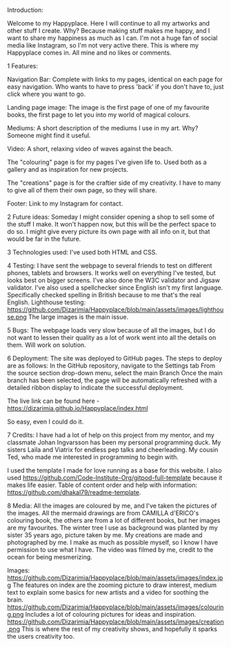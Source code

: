 Introduction:

Welcome to my Happyplace.
Here I will continue to all my artworks and other stuff I create.
Why? Because making stuff makes me happy, and I want to share my happiness as much as I can.
I'm not a huge fan of social media like Instagram, so I'm not very active there. 
This is where my Happyplace comes in. All mine and no likes or comments.


1 Features:

Navigation Bar: Complete with links to my pages, identical on each page for easy navigation. 
Who wants to have to press 'back' if you don't have to, just click where you want to go.


Landing page image: The image is the first page of one of my favourite books, the first page to let
you into my world of magical colours.


Mediums: A short description of the mediums I use in my art. 
Why? Someone might find it useful.

Video: A short, relaxing video of waves against the beach.

The "colouring" page is for my pages I've given life to. Used both as a gallery and as inspiration for new projects.

The "creations" page is for the craftier side of my creativity. I have to many to give all of them their own page, so they will share. 

Footer: Link to my Instagram for contact. 



2 Future ideas:
Someday I might consider opening a shop to sell some of the stuff I make. It won't happen now, but this will be the perfect space to do so.
I might give every picture its own page with all info on it, but that would be far in the future.


3 Technologies used:
I've used both HTML and CSS.


4 Testing: 
I have sent the webpage to several friends to test on different phones, tablets and browsers. 
It works well on everything I've tested, but looks best on bigger screens. 
I've also done the W3C validator and Jigsaw validator.
I've also used a spellchecker since English isn't my first language. 
Specifically checked spelling in British because to me that's the real English.
Lighthouse testing: https://github.com/Dizarimia/Happyplace/blob/main/assets/images/lighthouse.png
The large images is the main issue.


5 Bugs:
The webpage loads very slow because of all the images, but I do not want to lessen their quality as a lot of work went into all the details on them. Will work on solution.

6 Deployment:
The site was deployed to GitHub pages. 
The steps to deploy are as follows:
In the GitHub repository, navigate to the Settings tab
From the source section drop-down menu, select the main Branch
Once the main branch has been selected, the page will be automatically refreshed with a detailed ribbon display to indicate the successful deployment.

The live link can be found here - https://dizarimia.github.io/Happyplace/index.html

So easy, even I could do it. 

7 Credits:
I have had a lot of help on this project from my mentor, and my classmate Johan Ingvarsson has been my personal programming duck.
My sisters Laila and Viatrix for endless pep talks and cheerleading.
My cousin Ted, who made me interested in programming to begin with.

I used the template I made for love running as a base for this website.
I also used https://github.com/Code-Institute-Org/gitpod-full-template because it makes life easier.
Table of content order and help with information: https://github.com/dhakal79/readme-template.

8 Media:
All the images are coloured by me, and I've taken the pictures of the images. 
All the mermaid drawings are from CAMILLA d'ERICO's colouring book, the others are from a lot of different books, but her images are my favourites.
The winter tree I use as background was planted by my sister 35 years ago, picture taken by me.
My creations are made and photographed by me.
I make as much as possible myself, so I know I have permission to use what I have.
The video was filmed by me, credit to the ocean for being mesmerizing.

Images: 
https://github.com/Dizarimia/Happyplace/blob/main/assets/images/index.jpg
The features on index are the zooming picture to draw interest, medium text to explain some basics for new artists and a video for soothing the brain.
https://github.com/Dizarimia/Happyplace/blob/main/assets/images/colouring.png
Includes a lot of colouring pictures for ideas and inspiration.
https://github.com/Dizarimia/Happyplace/blob/main/assets/images/creation.png
This is where the rest of my creativity shows, and hopefully it sparks the users creativity too.
